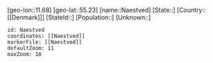 ﻿---
location: [55.23,11.68]
mapzoom: [7,12] 
mapmarker: city 
type: City
tags:
- geo/City


SpocWebEntityId: 32711
isDeleted: false
confidential: public

---
[geo-lon::11.68]
[geo-lat::55.23]
[name::Naestved]
[State::]
[Country::[[Denmark]]]
[StateId::]
[Population::]
[Unknown::]


```leaflet
id: Naestved
coordinates: [[Naestved]]
markerFile: [[Naestved]]
defaultZoom: 11 
maxZoom: 18
```
